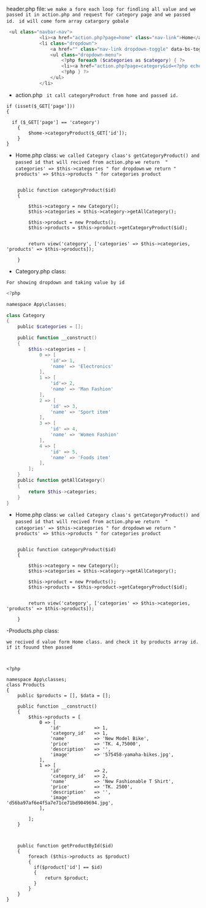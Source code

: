 header.php file:
` we make a fore each loop for findling all value and we passed it in action.php and request for category page and we passed id.  `
`id will come form array catargory gobale`

```powershell
 <ul class="navbar-nav">
            <li><a href="action.php?page=home" class="nav-link">Home</a></li>
            <li class="dropdown">
                <a href="" class="nav-link dropdown-toggle" data-bs-toggle="dropdown">Product Category</a>
                <ul class="dropdown-menu">
                    <?php foreach ($categories as $category) { ?>
                    <li><a href="action.php?page=category&id=<?php echo $category['id']; ?>" class="dropdown-item"><?php echo $category['name']; ?></a></li>
                    <?php } ?>
                </ul>
            </li>

```
- action.php
` it call categoryProduct from home and passed id.`

```poweshell
if (isset($_GET['page']))
{

  if ($_GET['page'] == 'category')
    {
        $home->categoryProduct($_GET['id']);
    }
}

```
- Home.php class:
` we called Category claas's getCategoryProduct() and passed id that will recived from action.php `
` we return  "   categories' => $this->categories " for dropdown `
` we return "	products' => $this->products " for categories product `
```poweshell

    public function categoryProduct($id)
    {

        $this->category = new Category();
        $this->categories = $this->category->getAllCategory();

        $this->product = new Products();
        $this->products = $this->product->getCategoryProduct($id);


        return view('category', ['categories' => $this->categories, 'products' => $this->products]);
	
    }

```

- Category.php class:

 `For showing dropdown and taking value by id`

```powershell
<?php

namespace App\classes;

class Category
{
    public $categories = [];

    public function __construct()
    {
        $this->categories = [
            0 => [
                'id'=> 1,
                'name' => 'Electronics'
            ],
            1 => [
                'id'=> 2,
                'name' => 'Man Fashion'
            ],
            2 => [
                'id' => 3,
                'name' => 'Sport item'
            ],
            3 => [
                'id' => 4,
                'name' => 'Women Fashion'
            ],
            4 => [
                'id' => 5,
                'name' => 'Foods item'
            ],
        ];
    }
    public function getAllCategory()
    {
        return $this->categories;
    }
}

```

- Home.php class:
` we called Category claas's getCategoryProduct() and passed id that will recived from action.php `
` we return  "   categories' => $this->categories " for dropdown `
` we return "	products' => $this->products " for categories product `
```poweshell

    public function categoryProduct($id)
    {

        $this->category = new Category();
        $this->categories = $this->category->getAllCategory();

        $this->product = new Products();
        $this->products = $this->product->getCategoryProduct($id);


        return view('category', ['categories' => $this->categories, 'products' => $this->products]);
	
    }

```
-Products.php class:

`we recived d value form Home class. and check it by products array id. if it fouund then passed`
``` powershell:


<?php

namespace App\classes;
class Products
{
    public $products = [], $data = [];

    public function __construct()
    {
        $this->products = [
            0 => [
                'id'            => 1,
                'category_id'   => 1,
                'name'          => 'New Model Bike',
                'price'         => 'TK. 4,75000',
                'description'   => '',
                'image'         => '575458-yamaha-bikes.jpg',
            ],
            1 => [
                'id'            => 2,
                'category_id'   => 2,
                'name'          => 'New Fashionable T Shirt',
                'price'         => 'TK. 2500',
                'description'   => '',
                'image'         => 'd56ba97af6e4f5a7e71ce71bd9049694.jpg',
            ],

        ];
    }



    public function getProductById($id)
    {
        foreach ($this->products as $product)
        {
          if($product['id'] == $id)
          {
              return $product;
          }
        }
    }
}
```

